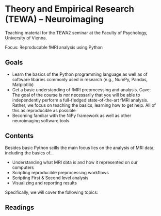 # Theory and Empirical Research (TEWA) – Neuroimaging

Teaching material for the TEWA2 seminar at the Faculty of Psychology, University of Vienna.

Focus: Reproducable fMRI analysis using Python

## Goals

- Learn the basics of the Python programming language as well as of software libaries commonly used in research (e.g., NumPy, Pandas, Matplotlib)
- Get a basic understanding of fMRI preprocessing and analysis. Cave: The goal of the course is *not* necessarily that you will be able to independently perform a full-fledged state-of-the-art fMRI analysis. Rather, we focus on teaching the basics, learning how to get help. All of this as reproducible as possible 
- Becoming familiar with the NiPy framework as well as other neuroimaging software tools
  
## Contents

Besides basic Python scills the main focus lies on the analysis of MRI data, including the basics of...

- Understanding what MRI data is and how it represented on our computers
- Scripting reproducible preprocessing workflows
- Scripting First & Second level analysis 
- Visualizing and reporting results

Specifically, we will cover the following topics:

## Readings 
